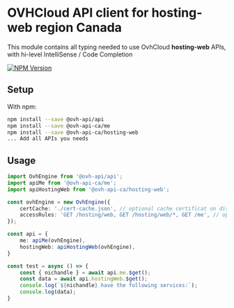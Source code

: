 # OVHCloud API client for **hosting-web** region Canada

This module contains all typing needed to use OvhCloud **hosting-web** APIs, with hi-level IntelliSense / Code Completion

[![NPM Version](https://img.shields.io/npm/v/@ovh-api-ca/hosting-web.svg?style=flat)](https://www.npmjs.org/package/@ovh-api-ca/hosting-web)

## Setup

With npm:

```bash
npm install --save @ovh-api/api
npm install --save @ovh-api-ca/me
npm install --save @ovh-api-ca/hosting-web
... Add all APIs you needs
```

## Usage

```typescript
import OvhEngine from '@ovh-api/api';
import apiMe from '@ovh-api-ca/me';
import apiHostingWeb from '@ovh-api-ca/hosting-web';

const ovhEngine = new OvhEngine({ 
    certCache: './cert-cache.json', // optional cache certificat on disk.
    accessRules: 'GET /hosting/web, GET /hosting/web/*, GET /me', // optional limit the requested privileges.
});

const api = {
    me: apiMe(ovhEngine),
    hostingWeb: apiHostingWeb(ovhEngine),
}

const test = async () => {
    const { nichandle } = await api.me.$get();
    const data = await api.hostingWeb.$get();
    console.log(`${nichandle} have the following services:`);
    console.log(data);
}
```

